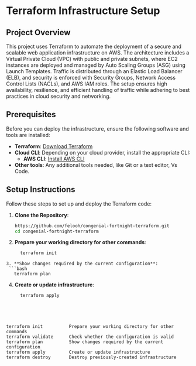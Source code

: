 # Terraform Infrastructure Setup

## Project Overview

This project uses Terraform to automate the deployment of a secure and scalable web application infrastructure on AWS. The architecture includes a Virtual Private Cloud (VPC) with public and private subnets, where EC2 instances are deployed and managed by Auto Scaling Groups (ASG) using Launch Templates. Traffic is distributed through an Elastic Load Balancer (ELB), and security is enforced with Security Groups, Network Access Control Lists (NACLs), and AWS IAM roles. The setup ensures high availability, resilience, and efficient handling of traffic while adhering to best practices in cloud security and networking.

## Prerequisites

Before you can deploy the infrastructure, ensure the following software and tools are installed:

- **Terraform**: [Download Terraform](https://www.terraform.io/downloads.html)
- **Cloud CLI**: Depending on your cloud provider, install the appropriate CLI:
  - **AWS CLI**: [Install AWS CLI](https://docs.aws.amazon.com/cli/latest/userguide/install-cliv2.html)
- **Other tools**: Any additional tools needed, like Git or a text editor, Vs Code.

## Setup Instructions

Follow these steps to set up and deploy the Terraform code:

1. **Clone the Repository**:
   ```bash  
   https://github.com/felooh/congenial-fortnight-terraform.git
   cd congenial-fortnight-terraform

2. **Prepare your working directory for other commands**:
   ```bash
     terraform init      
  ``` 
3. **Show changes required by the current configuration**:
   ```bash
     terraform plan      
  ```    
4. **Create or update infrastructure**:
   ```bash
     terraform apply      
  ```    




  terraform init          Prepare your working directory for other commands
  terraform validate      Check whether the configuration is valid
  terraform plan          Show changes required by the current configuration
  terraform apply         Create or update infrastructure
  terraform destroy       Destroy previously-created infrastructure
  